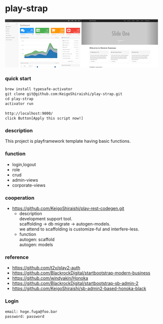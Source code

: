 # play-strap

<img src="https://github.com/KeigoShiraishi/images/blob/master/sb-admin2-based-honoka-black.png" alt="sb-admin2-based-honoka-black.png" width="50%"><img src="https://github.com/KeigoShiraishi/images/blob/master/startbootstrap-modern-business.png" alt="startbootstrap-modern-business.png" width="50%">

### quick start
```
brew install typesafe-activator
git clone git@github.com:KeigoShiraishi/play-strap.git
cd play-strap
activator run

http://localhost:9000/
click Button[Apply this script now!] 
```

### description
This project is playframework template having basic functions.

### function
- login,logout
- role
- crud
- admin-views
- corporate-views

### cooperation
- https://github.com/KeigoShiraishi/play-rest-codegen.git
    - description  
    development support tool.  
    scaffolding -> db migrate -> autogen-models.  
    we attend to scaffolding is customize-ful and interfere-less.
    - function  
    autogen: scaffold  
    autogen: models

### reference
- https://github.com/t2v/play2-auth
- https://github.com/BlackrockDigital/startbootstrap-modern-business
- https://github.com/windyakin/Honoka
- https://github.com/BlackrockDigital/startbootstrap-sb-admin-2
- https://github.com/KeigoShiraishi/sb-admin2-based-honoka-black


### Login
    
```
email: hoge.fuga@foo.bar
password: password
```
